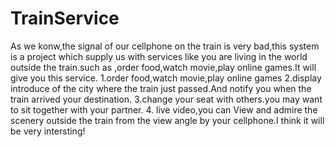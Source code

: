 # TrainService
As we konw,the signal of our cellphone on the train is very bad,this system is a project which supply us with services like you 
are living in the world outside the train.such as ,order food,watch movie,play online games.It will give you this service.
1.order food,watch movie,play online games
2.display introduce of the city where the train just passed.And notify you when the train arrived your destination.
3.change your seat with others.you may want to sit together with your partner.
4. live video,you can View and admire the scenery outside the train  from the view angle by your cellphone.I think it will be very intersting!
